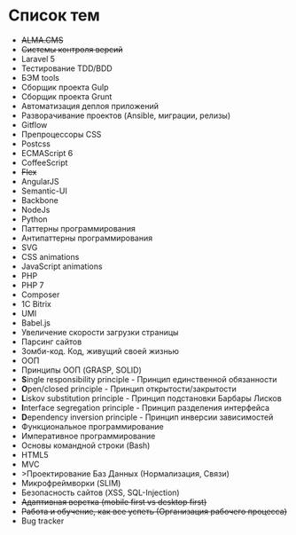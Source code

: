 # Список тем
<ul>
	<li><del>ALMA.CMS</del></li>
	<li><del>Cистемы контроля версий</del></li>
	<li>Laravel 5</li>
	<li>Тестирование TDD/BDD</li>
	<li>БЭМ tools</li>
	<li>Сборщик проекта Gulp</li>
	<li>Сборщик проекта Grunt</li>
	<li>Автоматизация деплоя приложений</li>
	<li>Разворачивание проектов (Ansible, миграции, релизы)</li>
	<li>Gitflow</li>
	<li>Препроцессоры CSS</li>
	<li>Postcss</li>
	<li>ECMAScript 6</li>
	<li>CoffeeScript</li>
	<li><del>Flex</del</li>
	<li>AngularJS</li>
	<li>Semantic-UI</li>
	<li>Backbone</li>
	<li>NodeJs</li>
	<li>Python</li>
	<li>Паттерны программирования</li>
	<li>Антипаттерны программирования</li>
	<li>SVG</li>
	<li>CSS animations</li>
	<li>JavaScript animations</li>
	<li>PHP</li>
	<li>PHP 7</li>
	<li>Composer</li>
	<li>1C Bitrix</li>
	<li>UMI</li>
	<li>Babel.js</li>
	<li>Увеличение скорости загрузки страницы</li>
	<li>Парсинг сайтов</li>
	<li>Зомби-код. Код, живущий своей жизнью</li>
	<li>ООП</li>
	<li>Принципы ООП (GRASP, SOLID)</li>
	<li><b>S</b>ingle responsibility principle - Принцип единственной обязанности</li>
	<li><b>O</b>pen/closed principle - Принцип открытости/закрытости</li>
	<li><b>L</b>iskov substitution principle - Принцип подстановки Барбары Лисков</li>
	<li><b>I</b>nterface segregation principle - Принцип разделения интерфейса</li>
	<li><b>D</b>ependency inversion principle - Принцип инверсии зависимостей</li>
	<li>Функциональное программирование</li>
	<li>Императивное программирование</li>
	<li>Основы командной строки (Bash)</li>
	<li>HTML5</li>
	<li>MVC</li>
	<li>>Проектирование Баз Данных (Нормализация, Связи)</li>
	<li>Микрофреймворки (SLIM)</li>
	<li>Безопасность сайтов (XSS, SQL-Injection)</li>
	<li><del>Aдаптивная верстка (mobile first vs desktop first)</del></li>
	<li><del>Работа и обучение, как все успеть (Организация рабочего процесса)</del></li>
	<li>Bug tracker</li>
</ul>
